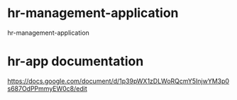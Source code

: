# hr-management-application
hr-management-application

# hr-app documentation
https://docs.google.com/document/d/1p39pWX1zDLWoRQcmY5InjwYM3p0s687OdPPmmyEW0c8/edit
